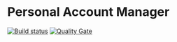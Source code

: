 Personal Account Manager
=======================

[![Build status](https://travis-ci.org/bellingard/personal-account-manager.svg?branch=master)](https://travis-ci.org/bellingard/personal-account-manager) [![Quality Gate](https://nemo.sonarqube.org/api/badges/gate?key=fr.bellingard.account-manager:account-manager)](https://nemo.sonarqube.org/dashboard/index/fr.bellingard.account-manager:account-manager)
